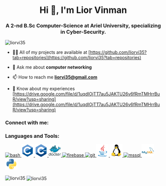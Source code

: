 <h1 align="center">Hi 👋, I'm Lior Vinman</h1>
<h3 align="center">A 2-nd B.Sc Computer-Science at Ariel University, specializing in Cyber-Security.</h3>

<p align="left"> <img src="https://komarev.com/ghpvc/?username=liorvi35&label=Profile%20views&color=0e75b6&style=flat" alt="liorvi35" /> </p>

- 👨‍💻 All of my projects are available at [https://github.com/liorvi35?tab=repositories](https://github.com/liorvi35?tab=repositories)

- 💬 Ask me about **computer networking**

- 📫 How to reach me **liorvi35@gmail.com**

- 📄 Know about my experiences [https://drive.google.com/file/d/1uqdIOjTT7au5JAKTU26v6fRmTMHrrBuR/view?usp=sharing](https://drive.google.com/file/d/1uqdIOjTT7au5JAKTU26v6fRmTMHrrBuR/view?usp=sharing)

<h3 align="left">Connect with me:</h3>
<p align="left">
</p>

<h3 align="left">Languages and Tools:</h3>
<p align="left"> <a href="https://www.gnu.org/software/bash/" target="_blank" rel="noreferrer"> <img src="https://www.vectorlogo.zone/logos/gnu_bash/gnu_bash-icon.svg" alt="bash" width="40" height="40"/> </a> <a href="https://www.cprogramming.com/" target="_blank" rel="noreferrer"> <img src="https://raw.githubusercontent.com/devicons/devicon/master/icons/c/c-original.svg" alt="c" width="40" height="40"/> </a> <a href="https://www.w3schools.com/cpp/" target="_blank" rel="noreferrer"> <img src="https://raw.githubusercontent.com/devicons/devicon/master/icons/cplusplus/cplusplus-original.svg" alt="cplusplus" width="40" height="40"/> </a> <a href="https://www.docker.com/" target="_blank" rel="noreferrer"> <img src="https://raw.githubusercontent.com/devicons/devicon/master/icons/docker/docker-original-wordmark.svg" alt="docker" width="40" height="40"/> </a> <a href="https://firebase.google.com/" target="_blank" rel="noreferrer"> <img src="https://www.vectorlogo.zone/logos/firebase/firebase-icon.svg" alt="firebase" width="40" height="40"/> </a> <a href="https://git-scm.com/" target="_blank" rel="noreferrer"> <img src="https://www.vectorlogo.zone/logos/git-scm/git-scm-icon.svg" alt="git" width="40" height="40"/> </a> <a href="https://www.java.com" target="_blank" rel="noreferrer"> <img src="https://raw.githubusercontent.com/devicons/devicon/master/icons/java/java-original.svg" alt="java" width="40" height="40"/> </a> <a href="https://www.linux.org/" target="_blank" rel="noreferrer"> <img src="https://raw.githubusercontent.com/devicons/devicon/master/icons/linux/linux-original.svg" alt="linux" width="40" height="40"/> </a> <a href="https://www.microsoft.com/en-us/sql-server" target="_blank" rel="noreferrer"> <img src="https://www.svgrepo.com/show/303229/microsoft-sql-server-logo.svg" alt="mssql" width="40" height="40"/> </a> <a href="https://www.mysql.com/" target="_blank" rel="noreferrer"> <img src="https://raw.githubusercontent.com/devicons/devicon/master/icons/mysql/mysql-original-wordmark.svg" alt="mysql" width="40" height="40"/> </a> <a href="https://www.python.org" target="_blank" rel="noreferrer"> <img src="https://raw.githubusercontent.com/devicons/devicon/master/icons/python/python-original.svg" alt="python" width="40" height="40"/> </a> </p>

<p><img align="left" src="https://github-readme-stats.vercel.app/api/top-langs?username=liorvi35&show_icons=true&locale=en&layout=compact" alt="liorvi35" /></p>

<p>&nbsp;<img align="center" src="https://github-readme-stats.vercel.app/api?username=liorvi35&show_icons=true&locale=en" alt="liorvi35" /></p>

